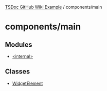 [TSDoc GitHub Wiki Example](../wiki/modules) / components/main

# components/main

## Modules

- [\<internal\>](../wiki/components.main.%3Cinternal%3E)

## Classes

- [WidgetElement](../wiki/components.main.Class.WidgetElement)
